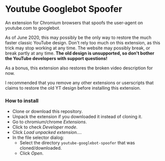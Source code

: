 # Youtube Googlebot Spoofer
An extension for Chromium browsers that spoofs the user-agent on youtube.com to googlebot.

As of June 2020, this may possibly be the only way to restore the much faster classic YouTube design.
Don't rely too much on this extension, as this trick may stop working at any time.
The website may possibly break, or break partly at any time. **The old design is unsupported, so don't bother the YouTube developers with support questions!**

As a bonus, this extension also restores the broken video description for now.

I recommended that you remove any other extensions or userscripts that claims to restore the old YT design before installing this extension.

### How to install

- Clone or download this repository.
- Unpack the extension if you downloaded it instead of cloning it.
- Go to chromium/chrome *Extensions*.
- Click to check *Developer mode*.
- Click *Load unpacked extension...*.
- In the file selector dialog:
    - Select the directory `youtube-googlebot-spoofer` that was cloned/downloaded.
    - Click *Open*.
